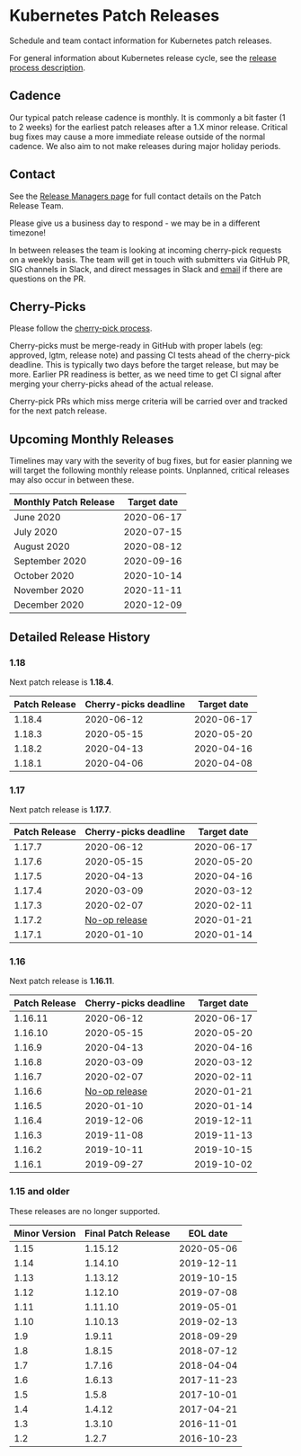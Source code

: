 # Kubernetes Patch Releases

Schedule and team contact information for Kubernetes patch releases.

For general information about Kubernetes release cycle, see the
[release process description].

## Cadence

Our typical patch release cadence is monthly.  It is
commonly a bit faster (1 to 2 weeks) for the earliest patch releases
after a 1.X minor release.  Critical bug fixes may cause a more
immediate release outside of the normal cadence.  We also aim to not make
releases during major holiday periods.

## Contact

See the [Release Managers page][release-managers] for full contact details on the Patch Release Team.

Please give us a business day to respond - we may be in a different timezone!

In between releases the team is looking at incoming cherry-pick
requests on a weekly basis.  The team will get in touch with
submitters via GitHub PR, SIG channels in Slack, and direct messages
in Slack and [email](mailto:release-managers-private@kubernetes.io)
if there are questions on the PR.

## Cherry-Picks

Please follow the [cherry-pick process].

Cherry-picks must be merge-ready in GitHub with proper labels (eg:
approved, lgtm, release note) and passing CI tests ahead of the
cherry-pick deadline.  This is typically two days before the target
release, but may be more.  Earlier PR readiness is better, as we
need time to get CI signal after merging your cherry-picks ahead
of the actual release.

Cherry-pick PRs which miss merge criteria will be carried over and tracked
for the next patch release.

## Upcoming Monthly Releases

Timelines may vary with the severity of bug fixes, but for easier planning we
will target the following monthly release points.  Unplanned, critical
releases may also occur in between these.

| Monthly Patch Release | Target date |
|----------------------|-------------|
| June 2020 | 2020-06-17 |
| July 2020 | 2020-07-15 |
| August 2020 | 2020-08-12 |
| September 2020 | 2020-09-16 |
| October 2020 | 2020-10-14 |
| November 2020 | 2020-11-11 |
| December 2020 | 2020-12-09 |

## Detailed Release History

### 1.18

Next patch release is **1.18.4**.

| Patch Release | Cherry-picks deadline | Target date |
| --- | --- | --- |
| 1.18.4 | 2020-06-12 | 2020-06-17 |
| 1.18.3 | 2020-05-15 | 2020-05-20 |
| 1.18.2 | 2020-04-13 | 2020-04-16 |
| 1.18.1 | 2020-04-06 | 2020-04-08 |

### 1.17

Next patch release is **1.17.7**.

| Patch Release | Cherry-picks deadline | Target date |
| --- | --- | --- |
| 1.17.7 | 2020-06-12 | 2020-06-17 |
| 1.17.6 | 2020-05-15 | 2020-05-20 |
| 1.17.5 | 2020-04-13 | 2020-04-16 |
| 1.17.4 | 2020-03-09 | 2020-03-12 |
| 1.17.3 | 2020-02-07 | 2020-02-11 |
| 1.17.2 | [No-op release](https://groups.google.com/d/topic/kubernetes-dev/Mhpx-loSBns/discussion) | 2020-01-21 |
| 1.17.1 | 2020-01-10 | 2020-01-14 |

### 1.16

Next patch release is **1.16.11**.

| Patch Release | Cherry-picks deadline | Target date |
| --- | --- | --- |
| 1.16.11 | 2020-06-12 | 2020-06-17 |
| 1.16.10 | 2020-05-15 | 2020-05-20 |
| 1.16.9 | 2020-04-13 | 2020-04-16 |
| 1.16.8 | 2020-03-09 | 2020-03-12 |
| 1.16.7 | 2020-02-07 | 2020-02-11 |
| 1.16.6 | [No-op release](https://groups.google.com/d/topic/kubernetes-dev/Mhpx-loSBns/discussion) | 2020-01-21 |
| 1.16.5 | 2020-01-10 | 2020-01-14 |
| 1.16.4 | 2019-12-06 | 2019-12-11 |
| 1.16.3 | 2019-11-08 | 2019-11-13 |
| 1.16.2 | 2019-10-11 | 2019-10-15 |
| 1.16.1 | 2019-09-27 | 2019-10-02 |

### 1.15 and older

These releases are no longer supported.

| Minor Version | Final Patch Release | EOL date |
| --- | --- | --- |
| 1.15 | 1.15.12 | 2020-05-06 |
| 1.14 | 1.14.10 | 2019-12-11 |
| 1.13 | 1.13.12 | 2019-10-15 |
| 1.12 | 1.12.10 | 2019-07-08 |
| 1.11 | 1.11.10 | 2019-05-01 |
| 1.10 | 1.10.13 | 2019-02-13 |
| 1.9  | 1.9.11  | 2018-09-29 |
| 1.8  | 1.8.15  | 2018-07-12 |
| 1.7  | 1.7.16  | 2018-04-04 |
| 1.6  | 1.6.13  | 2017-11-23 |
| 1.5  | 1.5.8   | 2017-10-01 |
| 1.4  | 1.4.12  | 2017-04-21 |
| 1.3  | 1.3.10  | 2016-11-01 |
| 1.2  | 1.2.7   | 2016-10-23 |

[cherry-pick process]: https://git.k8s.io/community/contributors/devel/sig-release/cherry-picks.md
[release-managers]: /release-managers.md
[release process description]: https://git.k8s.io/community/contributors/devel/sig-release/release.md

